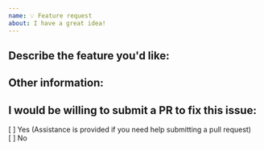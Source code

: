 ```yaml
---
name: 💡 Feature request
about: I have a great idea!
---
```


<!--

* Please fill out this template with all the relevant information so we can
  understand what's going on and fix the issue. We appreciate bugs filed and PRs
  submitted!

* Please make sure that you are familiar with and follow the Code of Conduct for
  this project (found in the CODE_OF_CONDUCT.md file).

-->

## Describe the feature you'd like:

## Other information:

## I would be willing to submit a PR to fix this issue:

[ ] Yes (Assistance is provided if you need help submitting a pull request)  
[ ] No

<!--

If you are willing to submit a PR but are a bit unsure, feel free to check out the [Contributors Guide](CONTRIBUTING.md) for useful tips and hints that help you get started.

-->